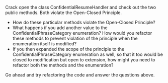 Crack open the class ConfidentialResumeHandler and check out the two public methods. Both violate the Open-Closed Principle.

* How do these particular methods violate the Open-Closed Principle?
* What happens if you add another value to the ConfidentialPhraseCategory enumeration? How would you refactor these methods to prevent violation of the principle when the enumeration itself is modified?
* If you then expanded the scope of the principle to the ConfidentialPhraseCategory enumeration as well, so that it too would be closed to modification but open to extension, how might you need to refactor both the methods and the enumeration?

Go ahead and try refactoring the code and answer the questions above.

